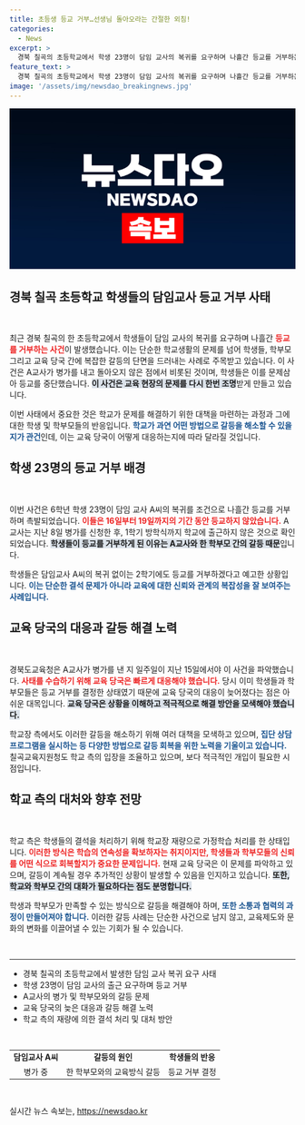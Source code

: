 ```yaml
---
title: 초등생 등교 거부…선생님 돌아오라는 간절한 외침!
categories:
  - News
excerpt: >
  경북 칠곡의 초등학교에서 학생 23명이 담임 교사의 복귀를 요구하며 나흘간 등교를 거부하는 초유의 사태가 발생했다. 교육 당국은 갈등 해결을 위해 적극 나서고 있지만, 학부모들은 2학기에도 등교 거부를 예고하고 있다.
feature_text: >
  경북 칠곡의 초등학교에서 학생 23명이 담임 교사의 복귀를 요구하며 나흘간 등교를 거부하는 초유의 사태가 발생했다. 교육 당국은 갈등 해결을 위해 적극 나서고 있지만, 학부모들은 2학기에도 등교 거부를 예고하고 있다.
image: '/assets/img/newsdao_breakingnews.jpg'
---
```


<p><img src="/assets/img/newsdao_breakingnews.jpg" alt="bookingtag 속보" /></p>

<h2 data-ke-size="size26">경북 칠곡 초등학교 학생들의 담임교사 등교 거부 사태</h2>

<p data-ke-size="size16">&nbsp;</p>

<p>최근 경북 칠곡의 한 초등학교에서 학생들이 담임 교사의 복귀를 요구하며 나흘간 <b><span style="color: #ee2323;">등교를 거부하는 사건</span></b>이 발생했습니다. 이는 단순한 학교생활의 문제를 넘어 학생들, 학부모 그리고 교육 당국 간에 복잡한 갈등의 단면을 드러내는 사례로 주목받고 있습니다. 이 사건은 A교사가 병가를 내고 돌아오지 않은 점에서 비롯된 것이며, 학생들은 이를 문제삼아 등교를 중단했습니다. <b><span style="background-color: #21538527;">이 사건은 교육 현장의 문제를 다시 한번 조명</span></b>받게 만들고 있습니다. </p>

<p>이번 사태에서 중요한 것은 학교가 문제를 해결하기 위한 대책을 마련하는 과정과 그에 대한 학생 및 학부모들의 반응입니다. <b><span style="color: #1a5490;">학교가 과연 어떤 방법으로 갈등을 해소할 수 있을지가 관건</span></b>인데, 이는 교육 당국이 어떻게 대응하는지에 따라 달라질 것입니다.</p>

<h2 data-ke-size="size26">학생 23명의 등교 거부 배경</h2>

<p data-ke-size="size16">&nbsp;</p>

<p>이번 사건은 6학년 학생 23명이 담임 교사 A씨의 복귀를 조건으로 나흘간 등교를 거부하며 촉발되었습니다. <b><span style="color: #ee2323;">이들은 16일부터 19일까지의 기간 동안 등교하지 않았습니다.</span></b> A교사는 지난 8일 병가를 신청한 후, 1학기 방학식까지 학교에 출근하지 않은 것으로 확인되었습니다. <b><span style="background-color: #21538527;">학생들이 등교를 거부하게 된 이유는 A교사와 한 학부모 간의 갈등 때문</span></b>입니다. </p>

<p>학생들은 담임교사 A씨의 복귀 없이는 2학기에도 등교를 거부하겠다고 예고한 상황입니다. <b><span style="color: #1a5490;">이는 단순한 결석 문제가 아니라 교육에 대한 신뢰와 관계의 복잡성을 잘 보여주는 사례입니다.</span></b> </p>

<h2 data-ke-size="size26">교육 당국의 대응과 갈등 해결 노력</h2>

<p data-ke-size="size16">&nbsp;</p>

<p>경북도교육청은 A교사가 병가를 낸 지 일주일이 지난 15일에서야 이 사건을 파악했습니다. <b><span style="color: #ee2323;">사태를 수습하기 위해 교육 당국은 빠르게 대응해야 했습니다.</span></b> 당시 이미 학생들과 학부모들은 등교 거부를 결정한 상태였기 때문에 교육 당국의 대응이 늦어졌다는 점은 아쉬운 대목입니다. <b><span style="background-color: #21538527;">교육 당국은 상황을 이해하고 적극적으로 해결 방안을 모색해야 했습니다.</span></b></p>

<p>학교장 측에서도 이러한 갈등을 해소하기 위해 여러 대책을 모색하고 있으며, <b><span style="color: #1a5490;">집단 상담 프로그램을 실시하는 등 다양한 방법으로 갈등 회복을 위한 노력을 기울이고 있습니다.</span></b> 칠곡교육지원청도 학교 측의 입장을 조율하고 있으며, 보다 적극적인 개입이 필요한 시점입니다.</p>

<h2 data-ke-size="size26">학교 측의 대처와 향후 전망</h2>

<p data-ke-size="size16">&nbsp;</p>

<p>학교 측은 학생들의 결석을 처리하기 위해 학교장 재량으로 가정학습 처리를 한 상태입니다. <b><span style="color: #ee2323;">이러한 방식은 학습의 연속성을 확보하자는 취지이지만, 학생들과 학부모들의 신뢰를 어떤 식으로 회복할지가 중요한 문제입니다.</span></b> 현재 교육 당국은 이 문제를 파악하고 있으며, 갈등이 계속될 경우 추가적인 상황이 발생할 수 있음을 인지하고 있습니다. <b><span style="background-color: #21538527;">또한, 학교와 학부모 간의 대화가 필요하다는 점도 분명합니다.</span></b></p>

<p>학생과 학부모가 만족할 수 있는 방식으로 갈등을 해결해야 하며, <b><span style="color: #1a5490;">또한 소통과 협력의 과정이 만들어져야 합니다.</span></b> 이러한 갈등 사례는 단순한 사건으로 남지 않고, 교육제도와 문화의 변화를 이끌어낼 수 있는 기회가 될 수 있습니다. </p>

<p data-ke-size="size16">&nbsp;</p>

<hr/>

<ul>
<li>경북 칠곡의 초등학교에서 발생한 담임 교사 복귀 요구 사태</li>
<li>학생 23명이 담임 교사의 출근 요구하며 등교 거부</li>
<li>A교사의 병가 및 학부모와의 갈등 문제</li>
<li>교육 당국의 늦은 대응과 갈등 해결 노력</li>
<li>학교 측의 재량에 의한 결석 처리 및 대처 방안</li>
</ul>

<p data-ke-size="size16">&nbsp;</p>

<table>
<tr>
<td style="text-align: center; height: 17px;"><b>담임교사 A씨</b></td>
<td style="text-align: center; height: 17px;"><b>갈등의 원인</b></td>
<td style="text-align: center; height: 17px;"><b>학생들의 반응</b></td>
</tr>
<tr>
<td style="text-align: center; height: 17px;">병가 중</td>
<td style="text-align: center; height: 17px;">한 학부모와의 교육방식 갈등</td>
<td style="text-align: center; height: 17px;">등교 거부 결정</td>
</tr>
</table>

<p data-ke-size="size16">&nbsp;</p>
실시간 뉴스 속보는, <a href="https://newsdao.kr" rel="dofollow">https://newsdao.kr</a>


